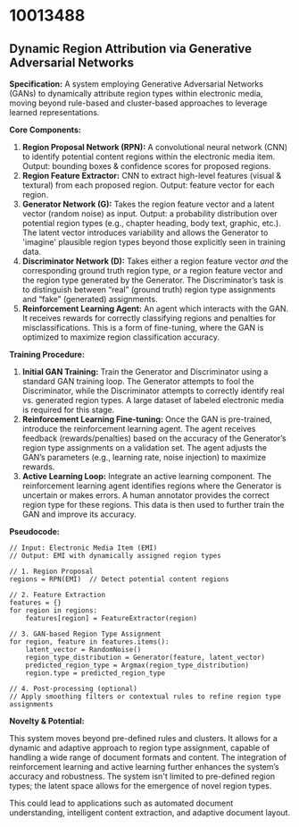# 10013488

## Dynamic Region Attribution via Generative Adversarial Networks

**Specification:** A system employing Generative Adversarial Networks (GANs) to dynamically attribute region types within electronic media, moving beyond rule-based and cluster-based approaches to leverage learned representations.

**Core Components:**

1.  **Region Proposal Network (RPN):** A convolutional neural network (CNN) to identify potential content regions within the electronic media item. Output: bounding boxes & confidence scores for proposed regions.
2.  **Region Feature Extractor:** CNN to extract high-level features (visual & textural) from each proposed region. Output: feature vector for each region.
3.  **Generator Network (G):**  Takes the region feature vector and a latent vector (random noise) as input.  Output: a probability distribution over potential region types (e.g., chapter heading, body text, graphic, etc.). The latent vector introduces variability and allows the Generator to 'imagine' plausible region types beyond those explicitly seen in training data.
4.  **Discriminator Network (D):**  Takes either a region feature vector *and* the corresponding ground truth region type, *or* a region feature vector and the region type generated by the Generator.  The Discriminator’s task is to distinguish between “real” (ground truth) region type assignments and “fake” (generated) assignments.
5.  **Reinforcement Learning Agent:** An agent which interacts with the GAN. It receives rewards for correctly classifying regions and penalties for misclassifications. This is a form of fine-tuning, where the GAN is optimized to maximize region classification accuracy.

**Training Procedure:**

1.  **Initial GAN Training:** Train the Generator and Discriminator using a standard GAN training loop. The Generator attempts to fool the Discriminator, while the Discriminator attempts to correctly identify real vs. generated region types. A large dataset of labeled electronic media is required for this stage.
2.  **Reinforcement Learning Fine-tuning:** Once the GAN is pre-trained, introduce the reinforcement learning agent. The agent receives feedback (rewards/penalties) based on the accuracy of the Generator’s region type assignments on a validation set. The agent adjusts the GAN’s parameters (e.g., learning rate, noise injection) to maximize rewards.
3.  **Active Learning Loop:** Integrate an active learning component. The reinforcement learning agent identifies regions where the Generator is uncertain or makes errors. A human annotator provides the correct region type for these regions. This data is then used to further train the GAN and improve its accuracy.

**Pseudocode:**

```
// Input: Electronic Media Item (EMI)
// Output: EMI with dynamically assigned region types

// 1. Region Proposal
regions = RPN(EMI)  // Detect potential content regions

// 2. Feature Extraction
features = {}
for region in regions:
    features[region] = FeatureExtractor(region)

// 3. GAN-based Region Type Assignment
for region, feature in features.items():
    latent_vector = RandomNoise()
    region_type_distribution = Generator(feature, latent_vector)
    predicted_region_type = Argmax(region_type_distribution)
    region.type = predicted_region_type

// 4. Post-processing (optional)
// Apply smoothing filters or contextual rules to refine region type assignments
```

**Novelty & Potential:**

This system moves beyond pre-defined rules and clusters. It allows for a dynamic and adaptive approach to region type assignment, capable of handling a wide range of document formats and content. The integration of reinforcement learning and active learning further enhances the system’s accuracy and robustness. The system isn't limited to pre-defined region types; the latent space allows for the emergence of novel region types. 

This could lead to applications such as automated document understanding, intelligent content extraction, and adaptive document layout.